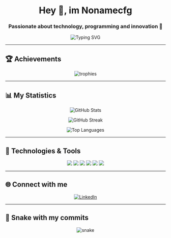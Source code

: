 <h1 align="center">Hey 👋, im Nonamecfg</h1>
<h3 align="center">Passionate about technology, programming and innovation 🚀</h3>

<p align="center">
  <img src="https://readme-typing-svg.demolab.com?font=Fira+Code&size=24&pause=1000&color=00FFFF&center=true&vCenter=true&width=435&lines=Developer+Fullstack;Enthusiast+Open+Source;Lover+of+Python+and+Node.js" alt="Typing SVG" />
</p>

---

## 🏆 Achievements

<p align="center">
  <img src="https://github-profile-trophy.vercel.app/?username=nonamecfg&theme=tokyonight&no-frame=true&no-bg=true&margin-w=4" alt="trophies" />
</p>

---

## 📊 My Statistics

<p align="center">
  <img src="https://github-readme-stats.vercel.app/api?username=nonamecfg&show_icons=true&theme=tokyonight" alt="GitHub Stats" />
</p>

<p align="center">
  <img src="https://github-readme-streak-stats.herokuapp.com/?user=nonamecfg&theme=tokyonight" alt="GitHub Streak" />
</p>

<p align="center">
  <img src="https://github-readme-stats.vercel.app/api/top-langs/?username=nonamecfg&layout=compact&theme=tokyonight" alt="Top Languages" />
</p>

---

## 🚀 Technologies & Tools

<p align="center">
  <img src="https://img.shields.io/badge/Python-3776AB?style=for-the-badge&logo=python&logoColor=white"/>
  <img src="https://img.shields.io/badge/Node.js-339933?style=for-the-badge&logo=nodedotjs&logoColor=white"/>
  <img src="https://img.shields.io/badge/JavaScript-F7DF1E?style=for-the-badge&logo=javascript&logoColor=black"/>
  <img src="https://img.shields.io/badge/React-20232A?style=for-the-badge&logo=react&logoColor=61DAFB"/>
  <img src="https://img.shields.io/badge/Linux-000000?style=for-the-badge&logo=linux&logoColor=white"/>
  <img src="https://img.shields.io/badge/GitHub-100000?style=for-the-badge&logo=github&logoColor=white"/>
</p>

---

## 🌐 Connect with me

<p align="center">
  <a href="https://linkedin.com/in/henrique-ferreira-148063155" target="blank"><img align="center" src="https://img.shields.io/badge/LinkedIn-0077B5?style=for-the-badge&logo=linkedin&logoColor=white" alt="LinkedIn" /></a>
</p>

---

## 🐍 Snake with my commits

<p align="center">
  <img src="https://github.com/nonamecfg/nonamecfg/blob/main/output/github-contribution-grid-snake.svg" alt="snake"/>
</p>
